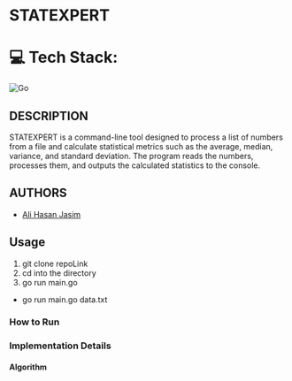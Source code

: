 # STATEXPERT

# 💻 Tech Stack:
![Go](https://img.shields.io/badge/go-%2300ADD8.svg?style=for-the-badge&logo=go&logoColor=white)

## DESCRIPTION
STATEXPERT is a command-line tool designed to process a list of numbers from a file and calculate statistical metrics such as the average, median, variance, and standard deviation. The program reads the numbers, processes them, and outputs the calculated statistics to the console.

## AUTHORS
- [Ali Hasan Jasim](https://github.com/AliHJMM)

## Usage
1. git clone repoLink
2. cd into the directory
3. go run main.go <filename>
-  go run main.go data.txt

### How to Run


### Implementation Details

#### Algorithm

